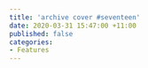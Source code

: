 ```yaml
---
title: 'archive cover #seventeen'
date: 2020-03-31 15:47:00 +11:00
published: false
categories:
- Features
---
```


